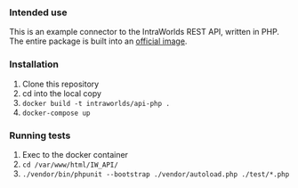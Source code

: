 ### Intended use
This is an example connector to the IntraWorlds REST API, written in PHP. The entire package is built into an [official image](https://hub.docker.com/r/intraworlds/api-php/).

### Installation
1. Clone this repository
2. cd into the local copy
3. ```docker build -t intraworlds/api-php .```
4. ```docker-compose up```

### Running tests
1. Exec to the docker container
2. ```cd /var/www/html/IW_API/```
3. ```./vendor/bin/phpunit --bootstrap ./vendor/autoload.php ./test/*.php```
